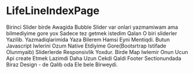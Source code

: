 # LifeLineIndexPage
Birinci Slider  birde Awagida  Bubble  Slider var onlari yazmamiwam  ama bilmediyime gore yox Sadece tez getmek istedim  Qalan O biri sliderler Yazilib. Yazmadiqlarimida Yaza Bilerem Hamsi Eyni Mentiqdi.  Butun Javascript Iwlerini  Ozum Native Etdiyime Gore(Bootsrtrap Istifade Olunmyaib) Sliderlerde Responsivlik Yoxdur.  Birde  Map Iwlemir Onun Ucun Api   create Etmek Lazimdi Daha Uzun Cekdi Qaldi  Footer Sectionundada Biraz Design - de Qalib  oda Ele bele Birweydi.
